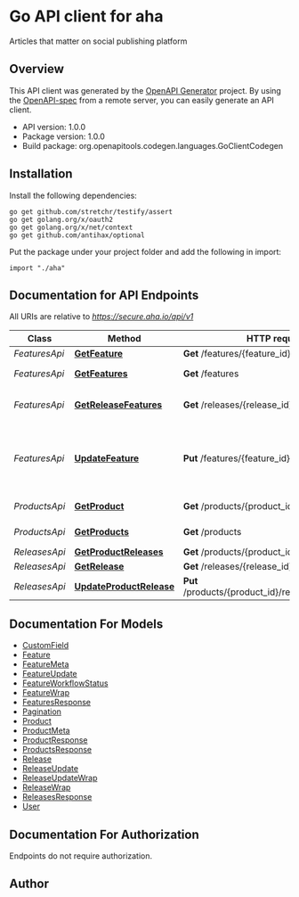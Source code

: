 # Go API client for aha

Articles that matter on social publishing platform

## Overview
This API client was generated by the [OpenAPI Generator](https://openapi-generator.tech) project.  By using the [OpenAPI-spec](https://www.openapis.org/) from a remote server, you can easily generate an API client.

- API version: 1.0.0
- Package version: 1.0.0
- Build package: org.openapitools.codegen.languages.GoClientCodegen

## Installation

Install the following dependencies:

```shell
go get github.com/stretchr/testify/assert
go get golang.org/x/oauth2
go get golang.org/x/net/context
go get github.com/antihax/optional
```

Put the package under your project folder and add the following in import:

```golang
import "./aha"
```

## Documentation for API Endpoints

All URIs are relative to *https://secure.aha.io/api/v1*

Class | Method | HTTP request | Description
------------ | ------------- | ------------- | -------------
*FeaturesApi* | [**GetFeature**](docs/FeaturesApi.md#getfeature) | **Get** /features/{feature_id} | 
*FeaturesApi* | [**GetFeatures**](docs/FeaturesApi.md#getfeatures) | **Get** /features | Get all features
*FeaturesApi* | [**GetReleaseFeatures**](docs/FeaturesApi.md#getreleasefeatures) | **Get** /releases/{release_id}/features | Get all features for a release
*FeaturesApi* | [**UpdateFeature**](docs/FeaturesApi.md#updatefeature) | **Put** /features/{feature_id} | Update a feature&#39;s custom fields with tag-like value
*ProductsApi* | [**GetProduct**](docs/ProductsApi.md#getproduct) | **Get** /products/{product_id} | Products API
*ProductsApi* | [**GetProducts**](docs/ProductsApi.md#getproducts) | **Get** /products | Products API
*ReleasesApi* | [**GetProductReleases**](docs/ReleasesApi.md#getproductreleases) | **Get** /products/{product_id}/releases | 
*ReleasesApi* | [**GetRelease**](docs/ReleasesApi.md#getrelease) | **Get** /releases/{release_id} | 
*ReleasesApi* | [**UpdateProductRelease**](docs/ReleasesApi.md#updateproductrelease) | **Put** /products/{product_id}/releases/{release_id} | Update a release


## Documentation For Models

 - [CustomField](docs/CustomField.md)
 - [Feature](docs/Feature.md)
 - [FeatureMeta](docs/FeatureMeta.md)
 - [FeatureUpdate](docs/FeatureUpdate.md)
 - [FeatureWorkflowStatus](docs/FeatureWorkflowStatus.md)
 - [FeatureWrap](docs/FeatureWrap.md)
 - [FeaturesResponse](docs/FeaturesResponse.md)
 - [Pagination](docs/Pagination.md)
 - [Product](docs/Product.md)
 - [ProductMeta](docs/ProductMeta.md)
 - [ProductResponse](docs/ProductResponse.md)
 - [ProductsResponse](docs/ProductsResponse.md)
 - [Release](docs/Release.md)
 - [ReleaseUpdate](docs/ReleaseUpdate.md)
 - [ReleaseUpdateWrap](docs/ReleaseUpdateWrap.md)
 - [ReleaseWrap](docs/ReleaseWrap.md)
 - [ReleasesResponse](docs/ReleasesResponse.md)
 - [User](docs/User.md)


## Documentation For Authorization

 Endpoints do not require authorization.


## Author



